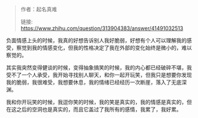 > 作者：起名真难
>
> 链接:  https://www.zhihu.com/question/313904383/answer/41491032513

负面情感上头的时候，我真的好想告诉别人我好脆弱，好想有个人可以理解我的感受，察觉到我的情感变化，但我的性格决定了我在外部的变化始终是微小的，难以察觉的。

其实我突然变得健谈的时候，变得抽象搞笑的时候，我的内心都已经破碎不堪，我受不了一个人承受，我开始寻找别人聊天，和你一起开玩笑，但我只是想要你发现我的脆弱，我很难受，我想要休息，我的情绪已经经历一次断崖，落入了无底深渊。

我和你开玩笑的时候，我逗你笑的时候，我的笑是真实的，我的情感是真实的，但在这之后的空洞也是真实的，而且它盖过了我所有的感情，我累了，我好累。
